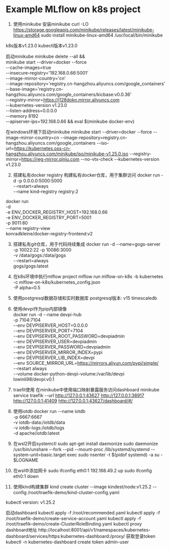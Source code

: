 # Example MLflow on k8s project
1. 使用minikube
安装minikube
curl -LO https://storage.googleapis.com/minikube/releases/latest/minikube-linux-amd64
sudo install minikube-linux-amd64 /usr/local/bin/minikube

k8s版本v1.23.0
kubectl版本v1.23.0

启动minikube
minikube delete --all && \
minikube start --driver=docker --force \
--cache-images=true \
--insecure-registry='192.168.0.66:5001' \
--image-mirror-country='cn' \
--image-repository='registry.cn-hangzhou.aliyuncs.com/google_containers' \
--base-image='registry.cn-hangzhou.aliyuncs.com/google_containers/kicbase:v0.0.36' \
--registry-mirror=https://j128dokn.mirror.aliyuncs.com \
--kubernetes-version v1.23.0 \
--listen-address=0.0.0.0 \
--memory 8192 \
--apiserver-ips=192.168.0.66 && eval $(minikube docker-env)

在windows环境下启动minikube
minikube start --driver=docker --force --image-mirror-country=cn --image-repository=registry.cn-hangzhou.aliyuncs.com/google_containers --iso-url=https://kubernetes.oss-cn-hangzhou.aliyuncs.com/minikube/iso/minikube-v1.25.0.iso --registry-mirror=https://reg-mirror.qiniu.com --no-vtx-check --kubernetes-version v1.23.0

2. 搭建私有docker registry
构建私有docker仓库，用于集群访问
docker run -d -p 0.0.0.0:5000:5000 \
--restart=always \
--name kind-registry registry:2

docker run \
  	-d \
  	-e ENV_DOCKER_REGISTRY_HOST=192.168.0.66 \
  	-e ENV_DOCKER_REGISTRY_PORT=5001 \
  	-p 9011:80 \
	--name registry-view \
  	konradkleine/docker-registry-frontend:v2

3. 搭建私有git仓库，用于代码持续集成
docker run -d --name=gogs-server \
-p 10022:22 -p 10086:3000 \
-v /data/gogs:/data/gogs \
--restart=always \
gogs/gogs:latest


4. 在k8s环境中执行mlflow project
mlflow run mlflow-on-k8s -b kubernetes \
-c mlflow-on-k8s/kubernetes_config.json \
-P alpha=0.5


5. 使用postgresql数据存储和实时数据库
postgresql版本: v15
timescaledb

6. 使用devpi作为pip内部镜像  
docker run -d --name devpi-hub \
-p 7104:7104 \
--env DEVPISERVER_HOST=0.0.0.0 \
--env DEVPISERVER_PORT=7104 \
--env DEVPISERVER_ROOT_PASSWORD=devpiadmin \
--env DEVPISERVER_USER=devpiadmin \
--env DEVPISERVER_PASSWORD=devpiadmin \
--env DEVPISERVER_MIRROR_INDEX=pypi \
--env DEVPISERVER_LIB_INDEX=devpi \
--env SOURCE_MIRROR_URL=https://mirrors.aliyun.com/pypi/simple/ \
--restart always \
--volume docker-python-devpi-volume:/var/lib/devpi \
lowinli98/devpi:v0.1

7. traefit使用
在minikube中使用端口映射暴露服务访问dashboard
minikube service traefik --url
http://127.0.0.1:43627
http://127.0.0.1:38917
http://127.0.0.1:41409
http://127.0.0.1:43627/dashboard/#/


8. 使用iotdb
docker run --name iotdb \
-p 6667:6667 \
-v iotdb-data:/iotdb/data \
-v iotdb-logs:/iotdb/logs \
-d apache/iotdb:latest

9. 在wsl2开启systemctl
sudo apt-get install daemonize
sudo daemonize /usr/bin/unshare --fork --pid --mount-proc /lib/systemd/systemd --system-unit=basic.target
exec sudo nsenter -t $(pidof systemd) -a su - $LOGNAME

10. 在wsl中添加网卡
sudo ifconfig eth0:1 192.168.49.2 up
sudo ifconfig eth0:1 down

11. 使用kind构建集群
kind create cluster --image kindest/node:v1.25.2 --config /root/traefik-demo/kind-cluster-config.yaml

kubectl version: v1.25.2

启动dashboard
kubectl apply -f /root/recommended.yaml
kubectl apply -f /root/traefik-demo/create-service-account.yaml
kubectl apply -f /root/traefik-demo/create-ClusterRoleBinding.yaml
kubectl proxy
dashboard地址
http://localhost:8001/api/v1/namespaces/kubernetes-dashboard/services/https:kubernetes-dashboard:/proxy/
获取登录token
kubectl -n kubernetes-dashboard create token admin-user